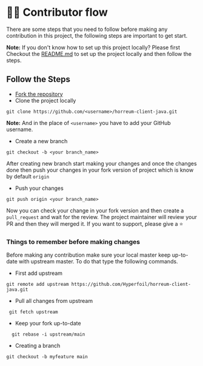 # 🧑‍💻 Contributor flow
There are some steps that you need to follow before making any contribution in this project, the following steps are important to get start.

**Note:** If you don't know how to set up this project locally? Please first Checkout the [README.md](./README.md) to set up the project locally and then follow the steps.

## Follow the Steps

- [Fork the repository](https://github.com/Hyperfoil/horreum-client-java/fork)
- Clone the project locally 

``` 
git clone https://github.com/<username>/horreum-client-java.git 
``` 
**Note:** And in the place of `<username>` you have to add your GitHub username.

- Create a new branch

```
git checkout -b <your branch_name>
```

After creating new branch start making your changes and once the changes done then push your changes in your fork version of project which is know by default `origin `

- Push your changes

```
git push origin <your branch_name>
```

Now you can check your change in your fork version and then create a `pull_request` and wait for the review. The project maintainer will review your PR and then they will merged it. If you want to support, please give a ⭐

### Things to remember before making changes

Before making any contribution make sure your local master keep up-to-date with upstream master. To do that type the following commands.

- First add upstream
```
git remote add upstream https://github.com/Hyperfoil/horreum-client-java.git
```
- Pull all changes from upstream
```
 git fetch upstream
```
- Keep your fork up-to-date
```
  git rebase -i upstream/main
```
- Creating a branch
```
git checkout -b myfeature main
```
